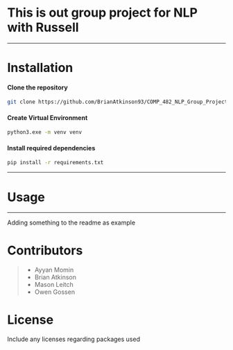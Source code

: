# This is out group project for NLP with Russell

---
# Installation

#### Clone the repository
```bash
git clone https://github.com/BrianAtkinson93/COMP_482_NLP_Group_Project.git
```

#### Create Virtual Environment
```bash
python3.exe -m venv venv
```

#### Install required dependencies
```bash
pip install -r requirements.txt
```

---

# Usage

---
Adding something to the readme as example
# 



# Contributors
> * Ayyan Momin
> * Brian Atkinson
> * Mason Leitch
> * Owen Gossen

# License
Include any licenses regarding packages used
